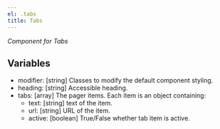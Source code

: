 ```yaml
---
el: .tabs
title: Tabs
---
```

_Component for Tabs_

## Variables
  * modifier: [string] Classes to modify the default component styling.
  * heading: [string] Accessible heading.
  * tabs: [array] The pager items. Each item is an object containing:
    * text: [string] text of the item.
    * url: [string] URL of the item.
    * active: [boolean] True/False whether tab item is active.
